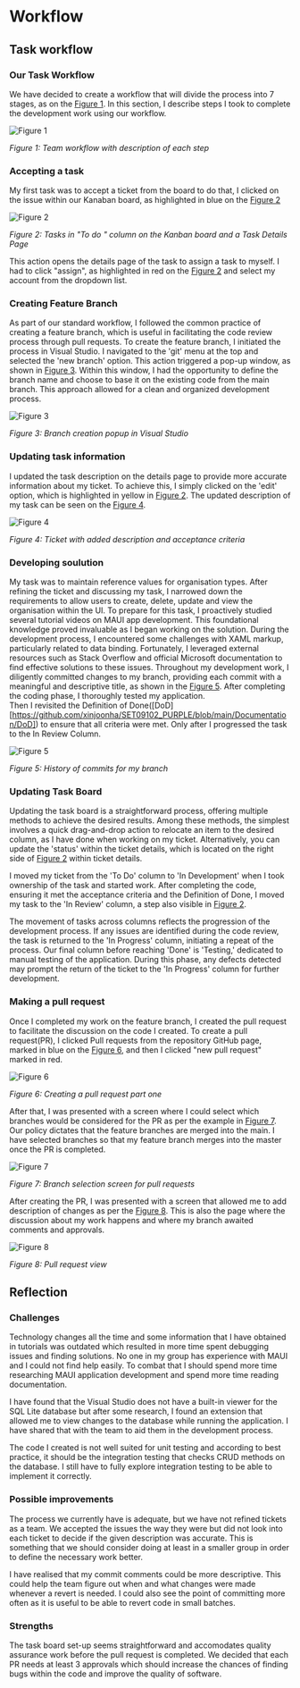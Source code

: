 # Workflow

## Task workflow

### Our Task Workflow 

We have decided to create a workflow that will divide the process into 7 stages, as on the [Figure 1](https://github.com/WilkMat3/SET09102_Personal_Portfolio/blob/main/images/Workflow.PNG ).  In this section, I describe steps I took to complete the development work using our workflow. 

![Figure 1](./images/Workflow.PNG)

*Figure 1: Team workflow with description of each step*

### Accepting a task 

My first task was to accept a ticket from the board to do that, I clicked on the issue within our Kanaban board, as highlighted in blue on the [Figure 2]

![Figure 2](./images/Assign.PNG)

*Figure 2: Tasks in "To do " column on the Kanban board and a Task Details Page* 

This action opens the details page of the task to assign a task to myself. I had to click "assign", as highlighted in red on the [Figure 2] and select my account from the dropdown list. 

### Creating Feature Branch

As part of our standard workflow, I followed the common practice of creating a feature branch, which is useful in facilitating the code review process through pull requests.
To create the feature branch, I initiated the process in Visual Studio. I navigated to the 'git' menu at the top and selected the 'new branch' option. This action triggered a pop-up window, as shown in [Figure 3]. Within this window, I had the opportunity to define the branch name and choose to base it on the existing code from the main branch. This approach allowed for a clean and organized development process.

![Figure 3](./images/BranchCreation.PNG)

*Figure 3: Branch creation popup in Visual Studio* 

### Updating task information

I updated the task description on the details page to provide more accurate information about my ticket. To achieve this, I simply clicked on the 'edit' option, which is highlighted in yellow in [Figure 2].
The updated description of my task can be seen on the [Figure 4]. 

![Figure 4](./images/Updated_Ticket.PNG)

*Figure 4: Ticket with added description and acceptance criteria* 

### Developing soulution 

My task was to maintain reference values for organisation types. After refining the ticket and discussing my task, I narrowed down the requirements to allow users to create, delete, update and view the organisation within the UI. 
To prepare for this task, I proactively studied several tutorial videos on MAUI app development. This foundational knowledge proved invaluable as I began working on the solution. During the development process, I encountered some challenges with XAML markup, particularly related to data binding. Fortunately, I leveraged external resources such as Stack Overflow and official Microsoft documentation to find effective solutions to these issues.
Throughout my development work, I diligently committed changes to my branch, providing each commit with a meaningful and descriptive title, as shown in the [Figure 5].
After completing the coding phase, I thoroughly tested my application.  
Then I revisited the Definition of Done([DoD][https://github.com/xinjoonha/SET09102_PURPLE/blob/main/Documentation/DoD]) to ensure that all criteria were met. Only after I progressed the task to the In Review Column.


![Figure 5](./images/CommitsHistory.PNG)

*Figure 5: History of commits for my branch* 

### Updating Task Board 

Updating the task board is a straightforward process, offering multiple methods to achieve the desired results. Among these methods, the simplest involves a quick drag-and-drop action to relocate an item to the desired column, as I have done when working on my ticket. Alternatively, you can update the 'status' within the ticket details, which is located on the right side of [Figure 2] within ticket details.

I moved my ticket from the 'To Do' column to 'In Development' when I took ownership of the task and started work. After completing the code, ensuring it met the acceptance criteria and the Definition of Done, I moved my task to the 'In Review' column, a step also visible in [Figure 2].

The movement of tasks across columns reflects the progression of the development process. If any issues are identified during the code review, the task is returned to the 'In Progress' column, initiating a repeat of the process. Our final column before reaching 'Done' is 'Testing,' dedicated to manual testing of the application. During this phase, any defects detected may prompt the return of the ticket to the 'In Progress' column for further development.

### Making a pull request

Once I completed my work on the feature branch, I created the pull request to facilitate the discussion on the code I created. To create a pull request(PR), I clicked Pull requests from the repository GitHub page, marked in blue on the [Figure 6], and then I clicked "new pull request" marked in red.

![Figure 6](./images/prCreation.PNG)

*Figure 6: Creating a pull request part one* 

After that, I was presented with a screen where I could select which branches would be considered for the PR as per the example in [Figure 7]. Our policy dictates that the feature branches are merged into the main. I have selected branches so that my feature branch merges into the master once the PR is completed.  

![Figure 7](./images/prCreation2.PNG)

*Figure 7: Branch selection screen for pull requests* 

After creating the PR, I was presented with a screen that allowed me to add description of changes as per the [Figure 8]. This is also the page where the discussion about my work happens and  where my branch awaited comments and approvals.

![Figure 8](./images/PR.PNG)

*Figure 8: Pull request view* 

## Reflection

### Challenges

Technology changes all the time and some information that I have obtained in tutorials was outdated which resulted in more time spent debugging issues and finding solutions. No one in my group has experience with MAUI and I could not find help easily. To combat that I should spend more time researching MAUI application development and spend more time reading documentation. 

I have found that the Visual Studio does not have a built-in viewer for the SQL Lite database but after some research, I found an extension that allowed me to view changes to the database while running the application. I have shared that with the team to aid them in the development process.

The code I created is not well suited for unit testing and according to best practice, it should be the integration testing that checks CRUD methods on the database. I still have to fully explore integration testing to be able to implement it correctly. 

### Possible improvements

The process we currently have is adequate, but we have not refined tickets as a team. We accepted the issues the way they were but did not look into each ticket to decide if the given description was accurate. This is something that we should consider doing at least in a smaller group in order to define the necessary work better.

I have realised that my commit comments could be more descriptive. This could help the team figure out when and what changes were made whenever a revert is needed. I could also see the point of committing more often as it is useful to be able to revert code in small batches. 

### Strengths

The task board set-up seems straightforward and accomodates quality assurance work before the pull request is completed. We decided that each PR needs at least 3 approvals which should increase the chances of finding bugs within the code and improve the quality of software.

[Figure 1]: https://github.com/WilkMat3/SET09102_Personal_Portfolio/blob/main/images/Workflow.PNG "Figure 1"

[Figure 2]: https://github.com/WilkMat3/SET09102_Personal_Portfolio/blob/main/images/Assign.PNG "Figure 2"

[Figure 3]: https://github.com/WilkMat3/SET09102_Personal_Portfolio/blob/main/images/BranchCreation.PNG "Figure 3"

[Figure 4]: https://github.com/WilkMat3/SET09102_Personal_Portfolio/blob/main/images/Updated_Ticket.PNG "Figure 4"

[Figure 5]: https://github.com/WilkMat3/SET09102_Personal_Portfolio/blob/main/images/CommitsHistory.PNG "Figure 5"

[Figure 6]: https://github.com/WilkMat3/SET09102_Personal_Portfolio/blob/main/images/prCreation.PNG "Figure 6"

[Figure 7]: https://github.com/WilkMat3/SET09102_Personal_Portfolio/blob/main/images/prCreation2.PNG "Figure 7"

[Figure 8]: https://github.com/WilkMat3/SET09102_Personal_Portfolio/blob/main/images/PR.PNG "Figure 8"
